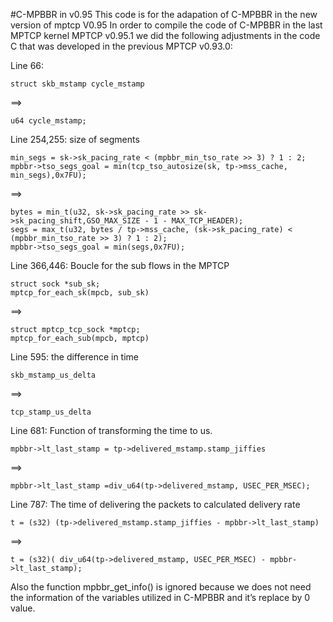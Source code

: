#C-MPBBR in v0.95 
This code is for the adapation of C-MPBBR in the new version of mptcp V0.95
In order to compile the code of C-MPBBR in the last MPTCP kernel MPTCP v0.95.1 we
did the following adjustments in the code C that was developed in the previous MPTCP
v0.93.0:

Line 66:

    struct skb_mstamp cycle_mstamp 
    
==> 
    
    u64 cycle_mstamp;

Line 254,255: size of segments

	min_segs = sk->sk_pacing_rate < (mpbbr_min_tso_rate >> 3) ? 1 : 2;
	mpbbr->tso_segs_goal = min(tcp_tso_autosize(sk, tp->mss_cache, min_segs),0x7FU);

==>
    
	bytes = min_t(u32, sk->sk_pacing_rate >> sk->sk_pacing_shift,GSO_MAX_SIZE - 1 - MAX_TCP_HEADER);
	segs = max_t(u32, bytes / tp->mss_cache, (sk->sk_pacing_rate) < (mpbbr_min_tso_rate >> 3) ? 1 : 2);
	mpbbr->tso_segs_goal = min(segs,0x7FU);

Line 366,446: Boucle for the sub flows in the MPTCP
    
    struct sock *sub_sk;			   
    mptcp_for_each_sk(mpcb, sub_sk)

==> 

    struct mptcp_tcp_sock *mptcp;
    mptcp_for_each_sub(mpcb, mptcp)

     
    
    
Line 595: the difference in time
    
    skb_mstamp_us_delta 
    
==> 
    
    tcp_stamp_us_delta

Line 681: Function of transforming the time to us.
    
    mpbbr->lt_last_stamp = tp->delivered_mstamp.stamp_jiffies 
    
==>  	
    
    mpbbr->lt_last_stamp =div_u64(tp->delivered_mstamp, USEC_PER_MSEC);

Line 787: The time of delivering the packets to calculated delivery rate
    
    t = (s32) (tp->delivered_mstamp.stamp_jiffies - mpbbr->lt_last_stamp)  
    
==> 
    
    t = (s32)( div_u64(tp->delivered_mstamp, USEC_PER_MSEC) - mpbbr->lt_last_stamp);

Also the function mpbbr_get_info() is ignored because we does not need the information of the variables utilized in C-MPBBR and it’s replace by 0 value.

